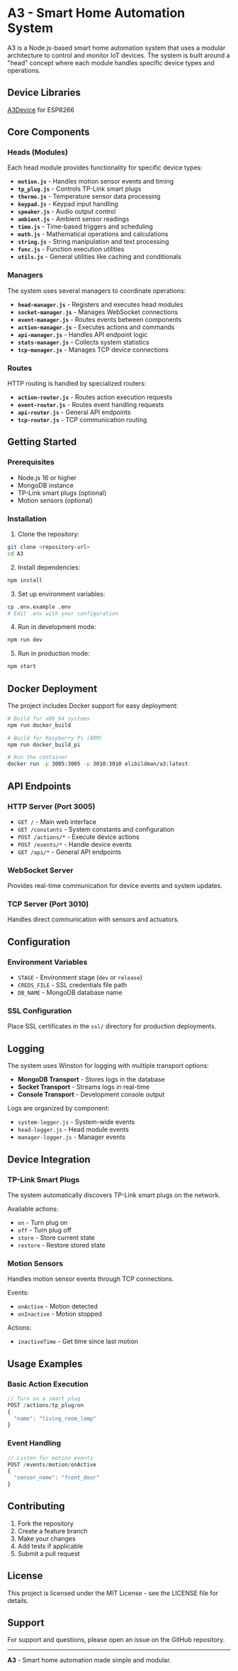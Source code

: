 # A3 - Smart Home Automation System

A3 is a Node.js-based smart home automation system that uses a modular architecture to control and monitor IoT devices. The system is built around a "head" concept where each module handles specific device types and operations.

## Device Libraries
[A3Device](https://github.com/EliBildman/A3Device) for ESP8266

## Core Components

### Heads (Modules)

Each head module provides functionality for specific device types:

- **`motion.js`** - Handles motion sensor events and timing
- **`tp_plug.js`** - Controls TP-Link smart plugs
- **`thermo.js`** - Temperature sensor data processing
- **`keypad.js`** - Keypad input handling
- **`speaker.js`** - Audio output control
- **`ambient.js`** - Ambient sensor readings
- **`time.js`** - Time-based triggers and scheduling
- **`math.js`** - Mathematical operations and calculations
- **`string.js`** - String manipulation and text processing
- **`func.js`** - Function execution utilities
- **`utils.js`** - General utilities like caching and conditionals

### Managers

The system uses several managers to coordinate operations:

- **`head-manager.js`** - Registers and executes head modules
- **`socket-manager.js`** - Manages WebSocket connections
- **`event-manager.js`** - Routes events between components
- **`action-manager.js`** - Executes actions and commands
- **`api-manager.js`** - Handles API endpoint logic
- **`stats-manager.js`** - Collects system statistics
- **`tcp-manager.js`** - Manages TCP device connections

### Routes

HTTP routing is handled by specialized routers:

- **`action-router.js`** - Routes action execution requests
- **`event-router.js`** - Routes event handling requests
- **`api-router.js`** - General API endpoints
- **`tcp-router.js`** - TCP communication routing

## Getting Started

### Prerequisites

- Node.js 16 or higher
- MongoDB instance
- TP-Link smart plugs (optional)
- Motion sensors (optional)

### Installation

1. Clone the repository:

```bash
git clone <repository-url>
cd A3
```

2. Install dependencies:

```bash
npm install
```

3. Set up environment variables:

```bash
cp .env.example .env
# Edit .env with your configuration
```

4. Run in development mode:

```bash
npm run dev
```

5. Run in production mode:

```bash
npm start
```

## Docker Deployment

The project includes Docker support for easy deployment:

```bash
# Build for x86_64 systems
npm run docker_build

# Build for Raspberry Pi (ARM)
npm run docker_build_pi

# Run the container
docker run -p 3005:3005 -p 3010:3010 elibildman/a3:latest
```

## API Endpoints

### HTTP Server (Port 3005)

- `GET /` - Main web interface
- `GET /constants` - System constants and configuration
- `POST /actions/*` - Execute device actions
- `POST /events/*` - Handle device events
- `GET /api/*` - General API endpoints

### WebSocket Server

Provides real-time communication for device events and system updates.

### TCP Server (Port 3010)

Handles direct communication with sensors and actuators.

## Configuration

### Environment Variables

- `STAGE` - Environment stage (`dev` or `release`)
- `CREDS_FILE` - SSL credentials file path
- `DB_NAME` - MongoDB database name

### SSL Configuration

Place SSL certificates in the `ssl/` directory for production deployments.

## Logging

The system uses Winston for logging with multiple transport options:

- **MongoDB Transport** - Stores logs in the database
- **Socket Transport** - Streams logs in real-time
- **Console Transport** - Development console output

Logs are organized by component:

- `system-logger.js` - System-wide events
- `head-logger.js` - Head module events
- `manager-logger.js` - Manager events

## Device Integration

### TP-Link Smart Plugs

The system automatically discovers TP-Link smart plugs on the network.

Available actions:

- `on` - Turn plug on
- `off` - Turn plug off
- `store` - Store current state
- `restore` - Restore stored state

### Motion Sensors

Handles motion sensor events through TCP connections.

Events:

- `onActive` - Motion detected
- `onInactive` - Motion stopped

Actions:

- `inactiveTime` - Get time since last motion

## Usage Examples

### Basic Action Execution

```javascript
// Turn on a smart plug
POST /actions/tp_plug/on
{
  "name": "living_room_lamp"
}
```

### Event Handling

```javascript
// Listen for motion events
POST /events/motion/onActive
{
  "sensor_name": "front_door"
}
```

## Contributing

1. Fork the repository
2. Create a feature branch
3. Make your changes
4. Add tests if applicable
5. Submit a pull request

## License

This project is licensed under the MIT License - see the LICENSE file for details.

## Support

For support and questions, please open an issue on the GitHub repository.

---

**A3** - Smart home automation made simple and modular.

